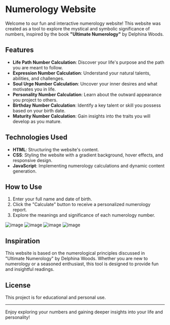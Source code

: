 # Numerology Website

Welcome to our fun and interactive numerology website! This website was created as a tool to explore the mystical and symbolic significance of numbers, inspired by the book **"Ultimate Numerology"** by Delphina Woods. 

## Features

- **Life Path Number Calculation**: Discover your life's purpose and the path you are meant to follow.
- **Expression Number Calculation**: Understand your natural talents, abilities, and challenges.
- **Soul Urge Number Calculation**: Uncover your inner desires and what motivates you in life.
- **Personality Number Calculation**: Learn about the outward appearance you project to others.
- **Birthday Number Calculation**: Identify a key talent or skill you possess based on your birth date.
- **Maturity Number Calculation**: Gain insights into the traits you will develop as you mature.

## Technologies Used

- **HTML**: Structuring the website's content.
- **CSS**: Styling the website with a gradient background, hover effects, and responsive design.
- **JavaScript**: Implementing numerology calculations and dynamic content generation.

## How to Use

1. Enter your full name and date of birth.
2. Click the "Calculate" button to receive a personalized numerology report.
3. Explore the meanings and significance of each numerology number.

   
![image](https://github.com/user-attachments/assets/13e91e1f-eddd-44ea-a318-92f8ed40d541)
![image](https://github.com/user-attachments/assets/6a4e821b-8aea-4a17-836e-73c4600ec22a)
![image](https://github.com/user-attachments/assets/0fd3efa3-b0a8-4672-aa62-a16ba17a5111)
![image](https://github.com/user-attachments/assets/909b9f1a-17b5-41f7-901f-55d2f8ed17e1)




## Inspiration

This website is based on the numerological principles discussed in "Ultimate Numerology" by Delphina Woods. Whether you are new to numerology or a seasoned enthusiast, this tool is designed to provide fun and insightful readings.

## License

This project is for educational and personal use. 

---

Enjoy exploring your numbers and gaining deeper insights into your life and personality!


